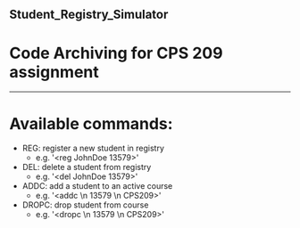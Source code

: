 ## Student_Registry_Simulator
# Code Archiving for CPS 209 assignment

----
# Available commands:
- REG: register a new student in registry
    * e.g. '<reg JohnDoe 13579>'
- DEL: delete a student from registry
    * e.g. '<del JohnDoe 13579>'
- ADDC: add a student to an active course
    * e.g. '<addc \n 13579 \n CPS209>'
- DROPC: drop student from course
    * e.g. '<dropc \n 13579 \n CPS209>'

